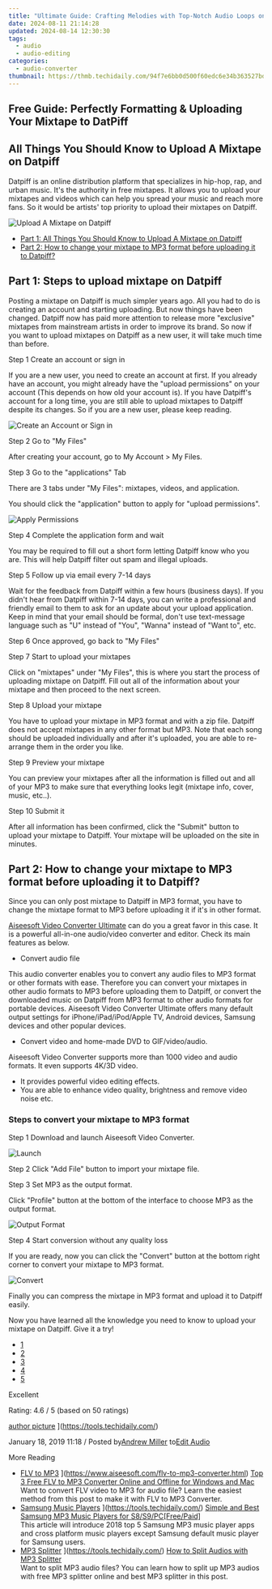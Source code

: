```yaml
---
title: "Ultimate Guide: Crafting Melodies with Top-Notch Audio Loops on Windows and Mac"
date: 2024-08-11 21:14:28
updated: 2024-08-14 12:30:30
tags:
  - audio
  - audio-editing
categories:
  - audio-converter
thumbnail: https://thmb.techidaily.com/94f7e6bb0d500f60edc6e34b363527bd47bbfffa481cdc60b824492075830e06.jpg
---
```


## Free Guide: Perfectly Formatting & Uploading Your Mixtape to DatPiff

## All Things You Should Know to Upload A Mixtape on Datpiff

 Datpiff is an online distribution platform that specializes in hip-hop, rap, and urban music. It's the authority in free mixtapes. It allows you to upload your mixtapes and videos which can help you spread your music and reach more fans. So it would be artists' top priority to upload their mixtapes on Datpiff.

![Upload A Mixtape on Datpiff](https://www.aiseesoft.com/images/how-to/upload-mixtape-on-datpiff/upload-mixtape-to-datpiff.jpg)

* [Part 1: All Things You Should Know to Upload A Mixtape on Datpiff](https://tools.techidaily.com/)
* [Part 2: How to change your mixtape to MP3 format before uploading it to Datpiff?](https://tools.techidaily.com/)

## Part 1: Steps to upload mixtape on Datpiff

 Posting a mixtape on Datpiff is much simpler years ago. All you had to do is creating an account and starting uploading. But now things have been changed. Datpiff now has paid more attention to release more "exclusive" mixtapes from mainstream artists in order to improve its brand. So now if you want to upload mixtapes on Datpiff as a new user, it will take much time than before.

Step 1 Create an account or sign in

 If you are a new user, you need to create an account at first. If you already have an account, you might already have the "upload permissions" on your account (This depends on how old your account is). If you have Datpiff's account for a long time, you are still able to upload mixtapes to Datpiff despite its changes. So if you are a new user, please keep reading.

![Create an Account or Sign in](https://www.aiseesoft.com/images/how-to/upload-mixtape-on-datpiff/create-account-or-sign-in.jpg)

Step 2 Go to "My Files"

After creating your account, go to My Account > My Files.

Step 3 Go to the "applications" Tab

There are 3 tabs under "My Files": mixtapes, videos, and application.

 You should click the "application" button to apply for "upload permissions".

![Apply Permissions](https://www.aiseesoft.com/images/how-to/upload-mixtape-on-datpiff/datpiff-appilcation.jpg)

Step 4 Complete the application form and wait

 You may be required to fill out a short form letting Datpiff know who you are. This will help Datpiff filter out spam and illegal uploads.

Step 5 Follow up via email every 7-14 days

 Wait for the feedback from Datpiff within a few hours (business days). If you didn't hear from Datpiff within 7-14 days, you can write a professional and friendly email to them to ask for an update about your upload application. Keep in mind that your email should be formal, don't use text-message language such as "U" instead of "You", "Wanna" instead of "Want to", etc.

Step 6 Once approved, go back to "My Files"

Step 7 Start to upload your mixtapes

 Click on "mixtapes" under "My Files", this is where you start the process of uploading mixtape on Datpiff. Fill out all of the information about your mixtape and then proceed to the next screen.

Step 8 Upload your mixtape

 You have to upload your mixtape in MP3 format and with a zip file. Datpiff does not accept mixtapes in any other format but MP3\. Note that each song should be uploaded individually and after it's uploaded, you are able to re-arrange them in the order you like.

Step 9 Preview your mixtape

 You can preview your mixtapes after all the information is filled out and all of your MP3 to make sure that everything looks legit (mixtape info, cover, music, etc..).

Step 10 Submit it

 After all information has been confirmed, click the "Submit" button to upload your mixtape to Datpiff. Your mixtape will be uploaded on the site in minutes.

## Part 2: How to change your mixtape to MP3 format before uploading it to Datpiff?

 Since you can only post mixtape to Datpiff in MP3 format, you have to change the mixtape format to MP3 before uploading it if it's in other format.

[Aiseesoft Video Converter Ultimate](https://tools.techidaily.com/aiseesoft/video-converter-ultimate/) can do you a great favor in this case. It is a powerful all-in-one audio/video converter and editor. Check its main features as below.

* Convert audio file

 This audio converter enables you to convert any audio files to MP3 format or other formats with ease. Therefore you can convert your mixtapes in other audio formats to MP3 before uploading them to Datpiff, or convert the downloaded music on Datpiff from MP3 format to other audio formats for portable devices. Aiseesoft Video Converter Ultimate offers many default output settings for iPhone/iPad/iPod/Apple TV, Android devices, Samsung devices and other popular devices.

* Convert video and home-made DVD to GIF/video/audio.

 Aiseesoft Video Converter supports more than 1000 video and audio formats. It even supports 4K/3D video.

* It provides powerful video editing effects.
* You are able to enhance video quality, brightness and remove video noise etc.

[](https://secure.2checkout.com/order/cart.php?PRODS=4575878&QTY=1&AFFILIATE=108875) [](https://secure.2checkout.com/order/cart.php?PRODS=4594445&QTY=1&AFFILIATE=108875)

### Steps to convert your mixtape to MP3 format

Step 1 Download and launch Aiseesoft Video Converter.

![Launch](https://www.aiseesoft.com/images/video-converter-ultimate/aiseesoft-video-converter-interface.jpg)

Step 2 Click "Add File" button to import your mixtape file.

Step 3 Set MP3 as the output format.

 Click "Profile" button at the bottom of the interface to choose MP3 as the output format.

![Output Format](https://www.aiseesoft.com/images/video-converter-ultimate/choose-mp3-as-output-format.jpg)

Step 4 Start conversion without any quality loss

 If you are ready, now you can click the "Convert" button at the bottom right corner to convert your mixtape to MP3 format.

![Convert](https://www.aiseesoft.com/images/video-converter-ultimate/start-conversion.jpg)

 Finally you can compress the mixtape in MP3 format and upload it to Datpiff easily.

 Now you have learned all the knowledge you need to know to upload your mixtape on Datpiff. Give it a try!

* [1](https://tools.techidaily.com/)
* [2](https://tools.techidaily.com/)
* [3](https://tools.techidaily.com/)
* [4](https://tools.techidaily.com/)
* [5](https://tools.techidaily.com/)

Excellent

Rating: 4.6 / 5 (based on 50 ratings)

[author picture](https://www.aiseesoft.com/images/author/andrew.png) ](https://tools.techidaily.com/)

 January 18, 2019 11:18 / Posted by[Andrew Miller](https://tools.techidaily.com/) to[Edit Audio](https://tools.techidaily.com/)

More Reading

* [FLV to MP3](https://www.aiseesoft.com/images/more-reading/flv-to-mp3-converter-s.jpg) ](https://www.aiseesoft.com/flv-to-mp3-converter.html) [Top 3 Free FLV to MP3 Converter Online and Offline for Windows and Mac](https://www.aiseesoft.com/flv-to-mp3-converter.html)  
 Want to convert FLV video to MP3 for audio file? Learn the easiest method from this post to make it with FLV to MP3 Converter.
* [Samsung Music Players](https://www.aiseesoft.com/images/more-reading/samsung-music-player-s.jpg) ](https://tools.techidaily.com/) [ Simple and Best Samsung MP3 Music Players for S8/S9/PC\[Free/Paid\]](https://tools.techidaily.com/)  
 This article will introduce 2018 top 5 Samsung MP3 music player apps and cross platform music players except Samsung default music player for Samsung users.
* [MP3 Splitter](https://www.aiseesoft.com/images/more-reading/mp3-splitter-s.jpg) ](https://tools.techidaily.com/) [How to Split Audios with MP3 Splitter](https://tools.techidaily.com/)  
 Want to split MP3 audio files? You can learn how to split up MP3 audios with free MP3 splitter online and best MP3 splitter in this post.

<ins class="adsbygoogle"
     style="display:block"
     data-ad-format="autorelaxed"
     data-ad-client="ca-pub-7571918770474297"
     data-ad-slot="1223367746"></ins>



<ins class="adsbygoogle"
     style="display:block"
     data-ad-client="ca-pub-7571918770474297"
     data-ad-slot="8358498916"
     data-ad-format="auto"
     data-full-width-responsive="true"></ins>
